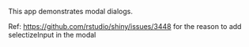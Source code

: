 This app demonstrates modal dialogs.

Ref: https://github.com/rstudio/shiny/issues/3448 for the reason to add selectizeInput in the modal
